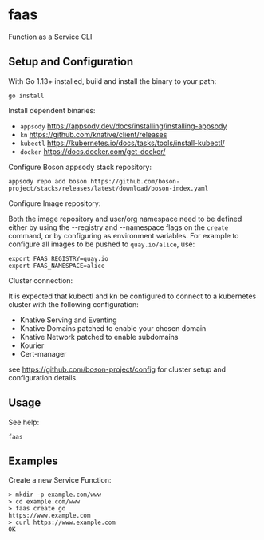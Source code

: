 # faas

Function as a Service CLI

## Setup and Configuration

With Go 1.13+ installed, build and install the binary to your path:
```
go install
```

Install dependent binaries:

* `appsody` https://appsody.dev/docs/installing/installing-appsody
* `kn`  https://github.com/knative/client/releases
* `kubectl` https://kubernetes.io/docs/tasks/tools/install-kubectl/
* `docker` https://docs.docker.com/get-docker/

Configure Boson appsody stack repository:
```
appsody repo add boson https://github.com/boson-project/stacks/releases/latest/download/boson-index.yaml
```

Configure Image repository:

Both the image repository and user/org namespace need to be defined either by
using the --registry and --namespace flags on the `create` command, or by
configuring as environment variables.  For example to configure all images
to be pushed to `quay.io/alice`, use:
```
export FAAS_REGISTRY=quay.io
export FAAS_NAMESPACE=alice
```

Cluster connection:

It is expected that kubectl and kn be configured to connect to a kubernetes cluster with the following configuration:

* Knative Serving and Eventing
* Knative Domains patched to enable your chosen domain
* Knative Network patched to enable subdomains
* Kourier
* Cert-manager

see https://github.com/boson-project/config for cluster setup and configuration details.

## Usage

See help:
```shell
faas
```
## Examples

Create a new Service Function:

```shell
> mkdir -p example.com/www
> cd example.com/www
> faas create go
https://www.example.com
> curl https://www.example.com
OK
```



